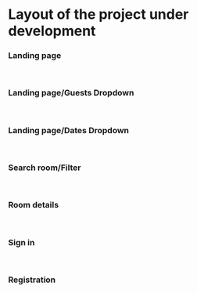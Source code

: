 <h1>Layout of the project under development</h1>

<h3>Landing page</h3>
<img src="https://i.imgur.com/IMxjEWz.png" alt=""><br><br>
<h3>Landing page/Guests Dropdown</h3>
<img src="https://i.imgur.com/lMr6Gvn.png" alt=""><br><br>
<h3>Landing page/Dates Dropdown</h3>
<img src="https://i.imgur.com/TbzKX5O.png" alt=""><br><br>
<h3>Search room/Filter</h3>
<img src="https://i.imgur.com/BP0aZr6.png" alt=""><br><br>
<h3>Room details</h3>
<img src="https://i.imgur.com/zxhT9Xy.png" alt=""><br><br>
<h3>Sign in</h3>
<img src="https://i.imgur.com/2l3pgz0.png" alt=""><br><br>
<h3>Registration</h3>
<img src="https://i.imgur.com/uUJ01jr.png" alt=""><br><br>
